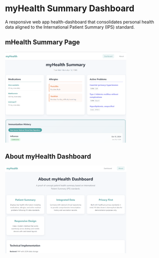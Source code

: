 # myHealth Summary Dashboard 

A responsive web app health-dashboard that consolidates personal health data aligned to the International Patient Summary (IPS) standard.

<H2>mHealth Summary Page</H2>
<img src="assets/myhealth-summary.png" alt="myHealth Summary" width="400"><br>

<H2>About myHealth Dashboard</H2>
<img src="assets/about-myhealth-dashboard.png" alt="About myHealth Dashboard" width="400">
